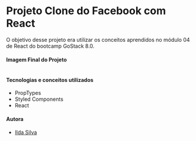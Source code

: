 
# Projeto Clone do Facebook com React

O objetivo desse projeto era utilizar os conceitos aprendidos no módulo 04 de React do bootcamp GoStack 8.0.

#### Imagem Final do Projeto

![]()

#### Tecnologias e conceitos utilizados

+ PropTypes
+ Styled Components
+ React

#### Autora

+ [Ilda Silva](https://www.linkedin.com/in/ilda-silva-neta/)
